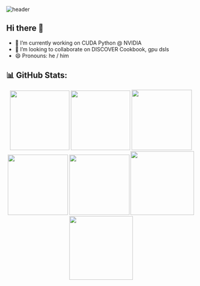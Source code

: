 ![header](https://capsule-render.vercel.app/api?type=cylinder&color=gradient&customColorList=21&height=300&section=header&text=Andy%20R%20Terrel&fontSize=90)


## Hi there 👋

- 🔭 I’m currently working on CUDA Python @ NVIDIA
- 👯 I’m looking to collaborate on DISCOVER Cookbook, gpu dsls
- 😄 Pronouns: he / him



## 📊 GitHub Stats:

<div align="center">
<img height="158em" src="https://github-profile-summary-cards.vercel.app/api/cards/profile-details?username=aterrel&theme=radical">
<img height="158em" src="https://github-profile-summary-cards.vercel.app/api/cards/stats?username=aterrel&theme=radical">
<img height="160em" src="https://github-profile-summary-cards.vercel.app/api/cards/repos-per-language?username=aterrel&theme=radical">
<img height="160em" src="https://github-profile-summary-cards.vercel.app/api/cards/most-commit-language?username=aterrel&theme=radical">
<img height="160em" src="https://github-profile-summary-cards.vercel.app/api/cards/productive-time?username=aterrel&theme=radical&utcOffset=5.5">
<img height="169em" src="https://github-readme-stats.vercel.app/api?username=aterrel&theme=radical&hide_border=false&include_all_commits=true&count_private=true">
<img height="169em" src="https://github-readme-streak-stats.herokuapp.com/?user=aterrel&theme=radical">
</div>

<br>

